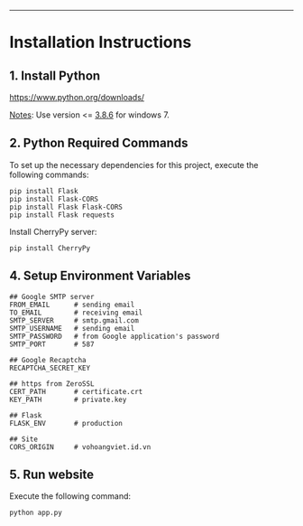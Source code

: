 
---

# Installation Instructions

## 1. Install Python
https://www.python.org/downloads/

<ins>Notes</ins>: Use version <= [3.8.6](https://www.python.org/downloads/release/python-386/) for windows 7.


## 2. Python Required Commands

To set up the necessary dependencies for this project, execute the following commands:

```
pip install Flask
pip install Flask-CORS
pip install Flask Flask-CORS
pip install Flask requests
```

Install CherryPy server:
```
pip install CherryPy
```
## 4. Setup Environment Variables
```
## Google SMTP server
FROM_EMAIL      # sending email
TO_EMAIL        # receiving email
SMTP_SERVER     # smtp.gmail.com
SMTP_USERNAME   # sending email
SMTP_PASSWORD   # from Google application's password
SMTP_PORT       # 587

## Google Recaptcha
RECAPTCHA_SECRET_KEY

## https from ZeroSSL
CERT_PATH       # certificate.crt
KEY_PATH        # private.key

## Flask
FLASK_ENV       # production

## Site
CORS_ORIGIN     # vohoangviet.id.vn
```

## 5. Run website

Execute the following command:

```
python app.py
```